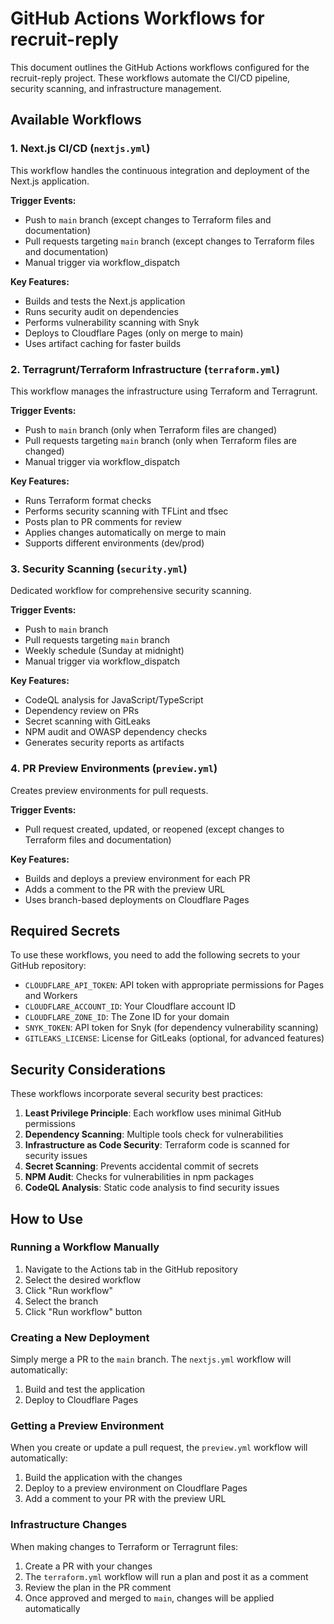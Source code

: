 # GitHub Actions Workflows for recruit-reply

This document outlines the GitHub Actions workflows configured for the recruit-reply project. These workflows automate the CI/CD pipeline, security scanning, and infrastructure management.

## Available Workflows

### 1. Next.js CI/CD (`nextjs.yml`)

This workflow handles the continuous integration and deployment of the Next.js application.

**Trigger Events:**
- Push to `main` branch (except changes to Terraform files and documentation)
- Pull requests targeting `main` branch (except changes to Terraform files and documentation)
- Manual trigger via workflow_dispatch

**Key Features:**
- Builds and tests the Next.js application
- Runs security audit on dependencies
- Performs vulnerability scanning with Snyk
- Deploys to Cloudflare Pages (only on merge to main)
- Uses artifact caching for faster builds

### 2. Terragrunt/Terraform Infrastructure (`terraform.yml`)

This workflow manages the infrastructure using Terraform and Terragrunt.

**Trigger Events:**
- Push to `main` branch (only when Terraform files are changed)
- Pull requests targeting `main` branch (only when Terraform files are changed)
- Manual trigger via workflow_dispatch

**Key Features:**
- Runs Terraform format checks
- Performs security scanning with TFLint and tfsec
- Posts plan to PR comments for review
- Applies changes automatically on merge to main
- Supports different environments (dev/prod)

### 3. Security Scanning (`security.yml`)

Dedicated workflow for comprehensive security scanning.

**Trigger Events:**
- Push to `main` branch
- Pull requests targeting `main` branch
- Weekly schedule (Sunday at midnight)
- Manual trigger via workflow_dispatch

**Key Features:**
- CodeQL analysis for JavaScript/TypeScript
- Dependency review on PRs
- Secret scanning with GitLeaks
- NPM audit and OWASP dependency checks
- Generates security reports as artifacts

### 4. PR Preview Environments (`preview.yml`)

Creates preview environments for pull requests.

**Trigger Events:**
- Pull request created, updated, or reopened (except changes to Terraform files and documentation)

**Key Features:**
- Builds and deploys a preview environment for each PR
- Adds a comment to the PR with the preview URL
- Uses branch-based deployments on Cloudflare Pages

## Required Secrets

To use these workflows, you need to add the following secrets to your GitHub repository:

- `CLOUDFLARE_API_TOKEN`: API token with appropriate permissions for Pages and Workers
- `CLOUDFLARE_ACCOUNT_ID`: Your Cloudflare account ID
- `CLOUDFLARE_ZONE_ID`: The Zone ID for your domain
- `SNYK_TOKEN`: API token for Snyk (for dependency vulnerability scanning)
- `GITLEAKS_LICENSE`: License for GitLeaks (optional, for advanced features)

## Security Considerations

These workflows incorporate several security best practices:

1. **Least Privilege Principle**: Each workflow uses minimal GitHub permissions
2. **Dependency Scanning**: Multiple tools check for vulnerabilities
3. **Infrastructure as Code Security**: Terraform code is scanned for security issues
4. **Secret Scanning**: Prevents accidental commit of secrets
5. **NPM Audit**: Checks for vulnerabilities in npm packages
6. **CodeQL Analysis**: Static code analysis to find security issues

## How to Use

### Running a Workflow Manually

1. Navigate to the Actions tab in the GitHub repository
2. Select the desired workflow
3. Click "Run workflow"
4. Select the branch
5. Click "Run workflow" button

### Creating a New Deployment

Simply merge a PR to the `main` branch. The `nextjs.yml` workflow will automatically:
1. Build and test the application
2. Deploy to Cloudflare Pages

### Getting a Preview Environment

When you create or update a pull request, the `preview.yml` workflow will automatically:
1. Build the application with the changes
2. Deploy to a preview environment on Cloudflare Pages
3. Add a comment to your PR with the preview URL

### Infrastructure Changes

When making changes to Terraform or Terragrunt files:
1. Create a PR with your changes
2. The `terraform.yml` workflow will run a plan and post it as a comment
3. Review the plan in the PR comment
4. Once approved and merged to `main`, changes will be applied automatically 
